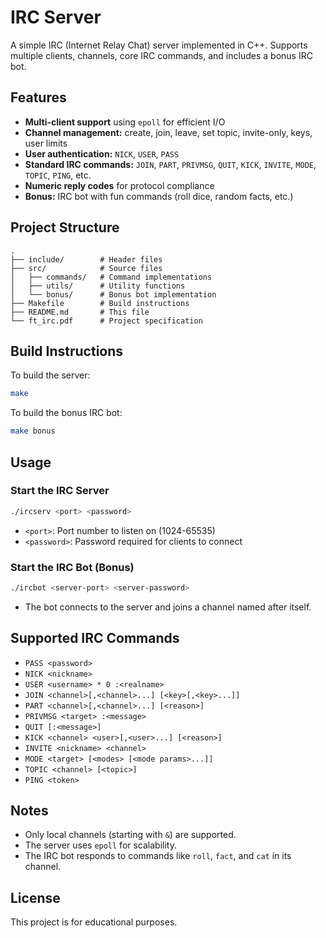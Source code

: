 # IRC Server

A simple IRC (Internet Relay Chat) server implemented in C++. Supports multiple clients, channels, core IRC commands, and includes a bonus IRC bot.

## Features

- **Multi-client support** using `epoll` for efficient I/O
- **Channel management:** create, join, leave, set topic, invite-only, keys, user limits
- **User authentication:** `NICK`, `USER`, `PASS`
- **Standard IRC commands:** `JOIN`, `PART`, `PRIVMSG`, `QUIT`, `KICK`, `INVITE`, `MODE`, `TOPIC`, `PING`, etc.
- **Numeric reply codes** for protocol compliance
- **Bonus:** IRC bot with fun commands (roll dice, random facts, etc.)

## Project Structure

```
.
├── include/        # Header files
├── src/            # Source files
│   ├── commands/   # Command implementations
│   ├── utils/      # Utility functions
│   └── bonus/      # Bonus bot implementation
├── Makefile        # Build instructions
├── README.md       # This file
└── ft_irc.pdf      # Project specification
```

## Build Instructions

To build the server:

```sh
make
```

To build the bonus IRC bot:

```sh
make bonus
```

## Usage

### Start the IRC Server

```sh
./ircserv <port> <password>
```

- `<port>`: Port number to listen on (1024-65535)
- `<password>`: Password required for clients to connect

### Start the IRC Bot (Bonus)

```sh
./ircbot <server-port> <server-password>
```

- The bot connects to the server and joins a channel named after itself.

## Supported IRC Commands

- `PASS <password>`
- `NICK <nickname>`
- `USER <username> * 0 :<realname>`
- `JOIN <channel>[,<channel>...] [<key>[,<key>...]]`
- `PART <channel>[,<channel>...] [<reason>]`
- `PRIVMSG <target> :<message>`
- `QUIT [:<message>]`
- `KICK <channel> <user>[,<user>...] [<reason>]`
- `INVITE <nickname> <channel>`
- `MODE <target> [<modes> [<mode params>...]]`
- `TOPIC <channel> [<topic>]`
- `PING <token>`

## Notes

- Only local channels (starting with `&`) are supported.
- The server uses `epoll` for scalability.
- The IRC bot responds to commands like `roll`, `fact`, and `cat` in its channel.

## License

This project is for educational purposes.